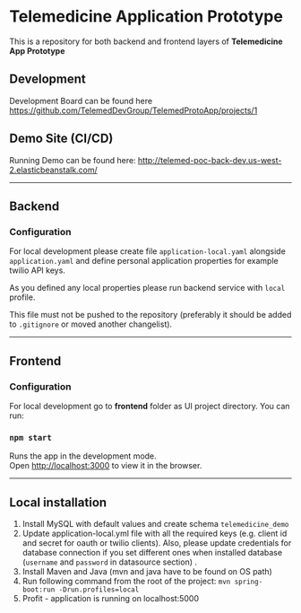 # Telemedicine Application Prototype

This is a repository for both backend and frontend layers of **Telemedicine App Prototype**

## Development

Development Board can be found here https://github.com/TelemedDevGroup/TelemedProtoApp/projects/1

## Demo Site (CI/CD)

Running Demo can be found here:
http://telemed-poc-back-dev.us-west-2.elasticbeanstalk.com/

---
## Backend

### Configuration
For local development please create file ```application-local.yaml``` alongside ```application.yaml``` and 
define personal application properties for example twilio API keys.

As you defined any local properties please run backend service with ```local``` profile. 

This file must not be pushed to the repository (preferably it should be added to ```.gitignore``` 
or moved another changelist).


---
## Frontend

### Configuration

For local development go to **frontend** folder as UI project directory.
You can run:

### `npm start`

Runs the app in the development mode.<br />
Open [http://localhost:3000](http://localhost:3000) to view it in the browser.

---
## Local installation

1. Install MySQL with default values and create schema ```telemedicine_demo```
1. Update application-local.yml file with all the required keys (e.g. client id and secret for oauth or twilio clients).
Also, please update credentials for database connection if you set different ones when installed database 
(```username``` and ```password``` in datasource section) .
1. Install Maven and Java (mvn and java have to be found on OS path)
1. Run following command from the root of the project: ```mvn spring-boot:run -Drun.profiles=local``` 
1. Profit - application is running on localhost:5000

